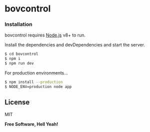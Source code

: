 # bovcontrol



### Installation

bovcontrol requires [Node.js](https://nodejs.org/) v8+ to run.

Install the dependencies and devDependencies and start the server.

```sh
$ cd bovcontrol
$ npm i
$ npm run dev
```

For production environments...

```sh
$ npm install --production
$ NODE_ENV=production node app
```



License
----

MIT


**Free Software, Hell Yeah!**

